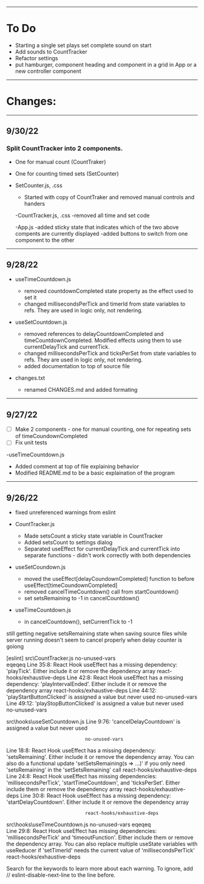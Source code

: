
---
# To Do

- Starting a single set plays set complete sound on start
- Add sounds to CountTracker
- Refactor settings
- put hamburger, component heading and component in a grid in App or a new controller component

---
# Changes:

---
## 9/30/22

### Split CountTracker into 2 components.

  - One for manual count (CountTraker)
  - One for counting timed sets (SetCounter)

  - SetCounter.js, .css
    - Started with copy of CountTraker and removed manual controls and handers

    -CountTracker.js, .css
      -removed all time and set code

    -App.js
      -added sticky state that indicates which of the two above compents are currently displayed
      -added buttons to switch from one component to the other


---
## 9/28/22

- useTimeCountdown.js
  - removed countdownCompleted state property as the effect used to set it
  - changed millisecondsPerTick and timerId from state variables to refs.  They are used in logic only, not rendering.

- useSetCountdown.js
  - removed references to delayCountdownCompleted and timeCountdownCompleted.  Modified effects using them to use currentDelayTick and currentTick.
  - changed millisecondsPerTick and ticksPerSet from state variables to refs.  They are used in logic only, not rendering.
  - added documentation to top of source file

- changes.txt
  - renamed CHANGES.md and added formating

---
## 9/27/22

- [ ] Make 2 components - one for manual counting, one for repeating sets of timeCoundownCompleted
- [ ] Fix unit tests

-useTimeCountdown.js
  - Added comment at top of file explaining behavior
  - Modified README.md to be a basic explaination of the program

---
## 9/26/22

- fixed unreferenced warnings from eslint

- CountTracker.js
  - Made setsCount a sticky state variable in CountTracker
  - Added setsCount to settings dialog
  - Separated useEffect for currentDelayTick and currentTick into separate functions - didn't work correctly with both dependencies

- useSetCoundown.js
  - moved the useEffect[delayCoundownCompleted] function to before useEffect[timeCoundownCompleted]
  - removed cancelTimeCountdown() call from startCountdown()
  - set setsRemaining to -1 in cancelCountdown()

- useTimeCountdown.js
  - in cancelCountdown(), setCurrentTick to -1


still getting negative setsRemaining state when saving source files while server running
doesn't seem to cancel properly when delay counter is goiong




[eslint] 
src\CountTracker.js
                                                          no-unused-vars   
                                                          eqeqeq
  Line 35:8:   React Hook useEffect has a missing dependency: 'playTick'. Either include it or remove the dependency array           react-hooks/exhaustive-deps
  Line 42:8:   React Hook useEffect has a missing dependency: 'playIntervalEnded'. Either include it or remove the dependency array  react-hooks/exhaustive-deps
  Line 44:12:  'playStartButtonClicked' is assigned a value but never used 
                                                          no-unused-vars   
  Line 49:12:  'playStopButtonClicked' is assigned a value but never used  
                                                          no-unused-vars   

src\hooks\useSetCountdown.js
  Line 9:76:  'cancelDelayCountdown' is assigned a value but never used    


                                 no-unused-vars
  Line 18:8:  React Hook useEffect has a missing dependency: 'setsRemaining'. Either include it or remove the dependency array. You can also do a functional update 'setSetsRemaining(s => ...)' if you only need 'setsRemaining' in the 'setSetsRemaining' call  react-hooks/exhaustive-deps
  Line 24:8:  React Hook useEffect has missing dependencies: 'millisecondsPerTick', 'startTimeCountdown', and 'ticksPerSet'. Either include them or remove the dependency array
                                 react-hooks/exhaustive-deps
  Line 30:8:  React Hook useEffect has a missing dependency: 'startDelayCountdown'. Either include it or remove the dependency array

                                 react-hooks/exhaustive-deps

src\hooks\useTimeCountdown.js
                                                                 no-unused-vars
                                                                 eqeqeq    
  Line 29:8:   React Hook useEffect has missing dependencies: 'millisecondsPerTick' and 'timeoutFunction'. Either include them or remove the dependency array. You can also replace multiple useState variables with useReducer if 'setTimerId' needs the current value of 'millisecondsPerTick'  react-hooks/exhaustive-deps

Search for the keywords to learn more about each warning.
To ignore, add // eslint-disable-next-line to the line before.

